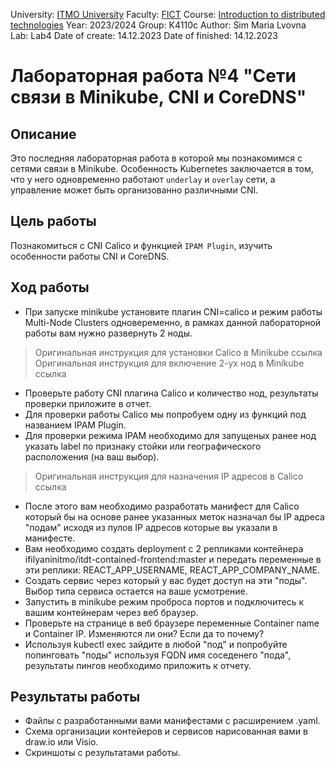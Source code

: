 University: [ITMO University](https://itmo.ru/ru/)
Faculty: [FICT](https://fict.itmo.ru)
Course: [Introduction to distributed technologies](https://github.com/itmo-ict-faculty/introduction-to-distributed-technologies)
Year: 2023/2024
Group: K4110c
Author: Sim Maria Lvovna
Lab: Lab4
Date of create: 14.12.2023
Date of finished: 14.12.2023

# Лабораторная работа №4 "Сети связи в Minikube, CNI и CoreDNS"
## Описание
Это последняя лабораторная работа в которой мы познакомимся с сетями связи в Minikube. Особенность Kubernetes заключается в том, что у него одновременно работают `underlay` и `overlay` сети, а управление может быть организованно различными CNI.
## Цель работы
Познакомиться с CNI Calico и функцией `IPAM Plugin`, изучить особенности работы CNI и CoreDNS.

## Ход работы
+ При запуске minikube установите плагин CNI=calico и режим работы Multi-Node Clusters одновеременно, в рамках данной лабораторной работы вам нужно развернуть 2 ноды.
>Оригинальная инструкция для установки Calico в Minikube ссылка Оригинальная инструкция для включение 2-ух нод в Minikube ссылка
+ Проверьте работу CNI плагина Calico и количество нод, результаты проверки приложите в отчет.
+ Для проверки работы Calico мы попробуем одну из функций под названием IPAM Plugin.
+ Для проверки режима IPAM необходимо для запущеных ранее нод указать label по признаку стойки или географического расположения (на ваш выбор).
> Оригинальная инструкция для назначения IP адресов в Calico ссылка
+ После этого вам необходимо разработать манифест для Calico который бы на основе ранее указанных меток назначал бы IP адреса "подам" исходя из пулов IP адресов которые вы указали в манифесте.
+ Вам необходимо создать deployment с 2 репликами контейнера ifilyaninitmo/itdt-contained-frontend:master и передать переменные в эти реплики: REACT_APP_USERNAME, REACT_APP_COMPANY_NAME.
+ Создать сервис через который у вас будет доступ на эти "поды". Выбор типа сервиса остается на ваше усмотрение.
+ Запустить в minikube режим проброса портов и подключитесь к вашим контейнерам через веб браузер.
+ Проверьте на странице в веб браузере переменные Container name и Container IP. Изменяются ли они? Если да то почему?
+ Используя kubectl exec зайдите в любой "под" и попробуйте попинговать "поды" используя FQDN имя соседенего "пода", результаты пингов необходимо приложить к отчету.

## Результаты работы
+ Файлы с разработанными вами манифестами с расширением .yaml.
+ Схема организации контейеров и сервисов нарисованная вами в draw.io или Visio.
+ Скриншоты c результатами работы.